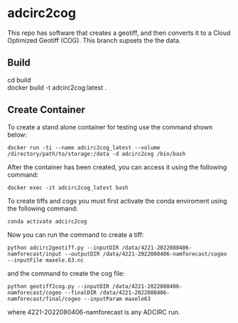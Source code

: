 <!--
SPDX-FileCopyrightText: 2022 Renaissance Computing Institute. All rights reserved.

SPDX-License-Identifier: GPL-3.0-or-later
SPDX-License-Identifier: LicenseRef-RENCI
SPDX-License-Identifier: MIT
-->

# adcirc2cog
This repo has software that creates a geotiff, and then converts it to a Cloud Optimized Geotiff (COG). This branch supsets the the data.

## Build
  cd build  
  docker build -t adcirc2cog:latest .

## Create Container

  To create a stand alone container for testing use the command shown below:

    docker run -ti --name adcirc2cog_latest --volume /directory/path/to/storage:/data -d adcirc2cog /bin/bash

  After the container has been created, you can access it using the following command:

    docker exec -it adcirc2cog_latest bash

  To create tiffs and cogs you must first activate the conda enviroment using the following command:

    conda activate adcirc2cog

  Now you can run the command to create a tiff:

    python adcirc2geotiff.py --inputDIR /data/4221-2022080406-namforecast/input --outputDIR /data/4221-2022080406-namforecast/cogeo --inputFile maxele.63.nc

  and the command to create the cog file:

    python geotiff2cog.py --inputDIR /data/4221-2022080406-namforecast/cogeo --finalDIR /data/4221-2022080406-namforecast/final/cogeo --inputParam maxele63

  where 4221-2022080406-namforecast is any ADCIRC run. 
